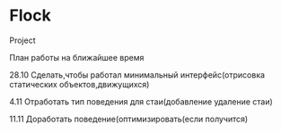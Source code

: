 ﻿Flock
=====

Project

План работы на ближайшее время

28.10 Сделать,чтобы работал минимальный интерфейс(отрисовка статических объектов,движущихся)

4.11 Отработать тип поведения для стаи(добавление удаление стаи)

11.11 Доработать поведение(оптимизировать(если получится)



